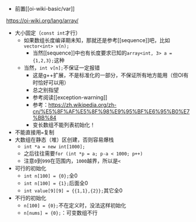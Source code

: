 - 前置[[oi-wiki-basic/var]]

https://oi-wiki.org/lang/array/
- 大小固定（`const int`才行）
  - 如果数组长度编译期未知，那就还是参考[[sequence]]吧，比如`vector<int> v(n);`
    - 当然[[sequence]]中也有长度要求已知的`array<int, 3> a = {1,2,3};`这种
  - 当然，`int v[n];`不保证一定报错
    - 这是g++扩展，不是标准化的一部分，不保证所有地方能用（但OI有时恰好可以用）
    - 总之别指望
    - 参考阅读[[exception-warning]]
    - 参考：https://zh.wikipedia.org/zh-cn/%E5%8F%AF%E5%8F%98%E9%95%BF%E6%95%B0%E7%BB%84
    - 变长数组不能列表初始化！
- 不能直接用`=`复制
- 大数组在静态（堆）区创建，否则容易爆栈
  - `int *a = new int[1000];`
  - 之后往往需要`for (int *p = a; p-a < 1000; p++)`
  - 注意`0`到`999`在范围内，`1000`越界，所以是`<`
- 可行的初始化
  - `int n[100] = {0};`全0
  - `int n[100] = {1};`后面全0
  - `int value[9][9] = {{1,1},{2}};`其它全0
- 不行的初始化
  - `n[100] = {0};`不在定义时，没法这样初始化
  - `n[nums] = {0};`：可变数组不行